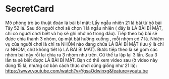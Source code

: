 # SecretCard
Mô phỏng trò ảo thuật đoán lá bài bí mật:
Lấy ngẫu nhiên 21 lá bài từ bộ bài Tây 52 lá. Sau đó người chơi sẽ chọn 1 lá ngẫu nhiên ( đây là LÁ BÀI BÍ MẬT, chỉ có người chơi biết và họ sẽ ghi nhớ nó trong đầu).
Tiếp theo bộ bài sẽ được chia thành 3 nhóm, úp mặt bài hướng xuống , mỗi nhóm có 7 lá. Nhiệm vụ của người chơi là chỉ ra NHÓM nào đang chứa LÁ BÀI BÍ MẬT (lưu ý là chỉ ra NHÓM, chứ không tiết lộ LÁ BÀI BÍ MÂT). Bước tiếp theo là sẽ gom các nhóm bài này rồi lại chia ra 3 nhóm như trên. Cứ thế ta lặp lại 3 lần. Sau 3 lần ta sẽ biết được LÁ BÀI BÍ MẬT.
Bạn có thể xem video sau (ở video này dùng 15 lá, nhưng cơ bản cách thức chơi cũng giống như 21 lá): https://www.youtube.com/watch?v=YgsaOdwinxg&feature=youtu.be
